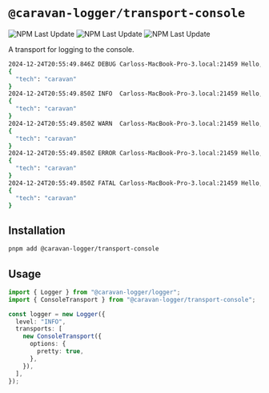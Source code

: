 # `@caravan-logger/transport-console`

![NPM Last Update](https://img.shields.io/npm/v/@caravan-logger/transport-console) ![NPM Last Update](https://img.shields.io/npm/last-update/@caravan-logger/transport-console) ![NPM Last Update](https://img.shields.io/npm/l/@caravan-logger/transport-console)

A transport for logging to the console.

```sh
2024-12-24T20:55:49.846Z DEBUG Carloss-MacBook-Pro-3.local:21459 Hello, debug level!
{
  "tech": "caravan"
}
2024-12-24T20:55:49.850Z INFO  Carloss-MacBook-Pro-3.local:21459 Hello, info level!
{
  "tech": "caravan"
}
2024-12-24T20:55:49.850Z WARN  Carloss-MacBook-Pro-3.local:21459 Hello, warn level!
{
  "tech": "caravan"
}
2024-12-24T20:55:49.850Z ERROR Carloss-MacBook-Pro-3.local:21459 Hello, error level!
{
  "tech": "caravan"
}
2024-12-24T20:55:49.850Z FATAL Carloss-MacBook-Pro-3.local:21459 Hello, fatal level!
{
  "tech": "caravan"
}
```

## Installation

```bash
pnpm add @caravan-logger/transport-console
```

## Usage

```typescript
import { Logger } from "@caravan-logger/logger";
import { ConsoleTransport } from "@caravan-logger/transport-console";

const logger = new Logger({
  level: "INFO",
  transports: [
    new ConsoleTransport({
      options: {
        pretty: true,
      },
    }),
  ],
});
```
